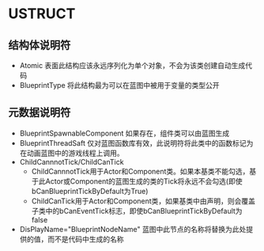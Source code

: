 # USTRUCT
## 结构体说明符
* Atomic 
  表面此结构应该永远序列化为单个对象，不会为该类创建自动生成代码
* BlueprintType
  将此结构最为可以在蓝图中被用于变量的类型公开
## 元数据说明符
* BlueprintSpawnableComponent
  如果存在，组件类可以由蓝图生成
* BlueprintThreadSaft
  仅对蓝图函数库有效，此说明符将此类中的函数标记为在动画蓝图中的游戏线程上调用。
* ChildCannnotTick/ChildCanTick
  * ChildCannnotTick用于Actor和Component类。如果本基类不能勾选，基于此Actor或Component的蓝图生成的类的Tick将永远不会勾选(即使bCanBlueprintTickByDefault为True)
  * ChildCanTick用于Actor和Component类，如果基类中由声明，则会覆盖子类中的bCanEventTick标志，即使bCanBlueprintTickByDefault为false
* DisPlayName="BlueprintNodeName"
  蓝图中此节点的名称将替换为此处提供的值，而不是代码中生成的名称